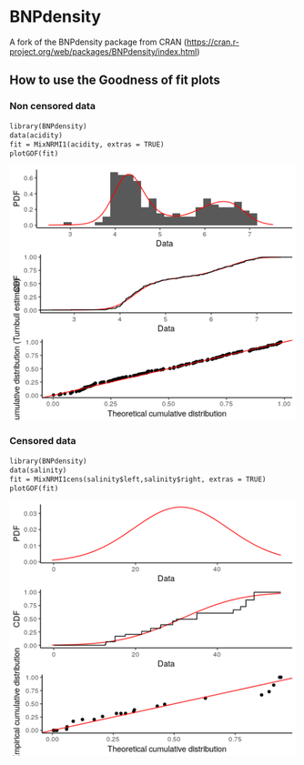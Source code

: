 # BNPdensity

A fork of the BNPdensity package from CRAN (https://cran.r-project.org/web/packages/BNPdensity/index.html)


## How to use the Goodness of fit plots

### Non censored data
```
library(BNPdensity)
data(acidity)
fit = MixNRMI1(acidity, extras = TRUE)
plotGOF(fit)
```

![](GOFplot_noncensored.png)

### Censored data
```
library(BNPdensity)
data(salinity)
fit = MixNRMI1cens(salinity$left,salinity$right, extras = TRUE)
plotGOF(fit)
```

![](GOFplot_censored.png)

